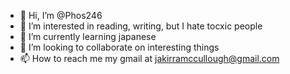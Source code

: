 - 👋 Hi, I’m @Phos246
- 👀 I’m interested in reading, writing, but I hate tocxic people
- 🌱 I’m currently learning japanese 
- 💞️ I’m looking to collaborate on interesting things 
- 📫 How to reach me my gmail at jakirramccullough@gmail.com

<!---
Phos246/Phos246 is a ✨ special ✨ repository because its `README.md` (this file) appears on your GitHub profile.
You can click the Preview link to take a look at your changes.
--->
